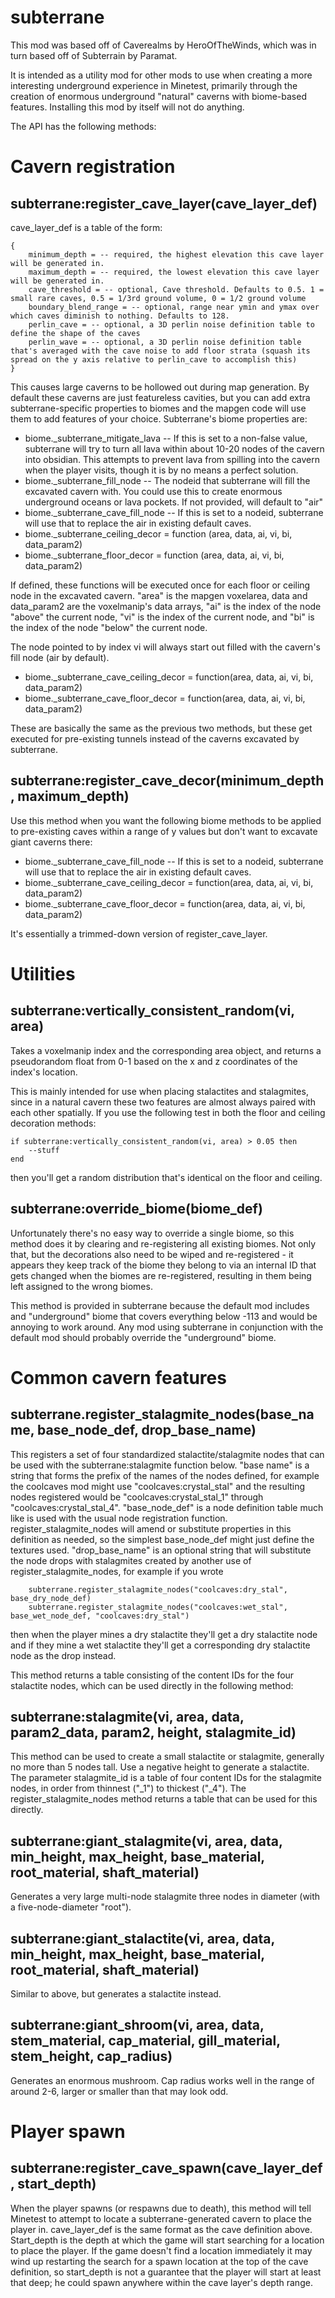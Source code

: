 # subterrane

This mod was based off of Caverealms by HeroOfTheWinds, which was in turn based off of Subterrain by Paramat.

It is intended as a utility mod for other mods to use when creating a more interesting underground experience in Minetest, primarily through the creation of enormous underground "natural" caverns with biome-based features. Installing this mod by itself will not do anything.

The API has the following methods:

# Cavern registration 

## subterrane:register_cave_layer(cave_layer_def)

cave_layer_def is a table of the form:

```
{
	minimum_depth = -- required, the highest elevation this cave layer will be generated in.
	maximum_depth = -- required, the lowest elevation this cave layer will be generated in.
	cave_threshold = -- optional, Cave threshold. Defaults to 0.5. 1 = small rare caves, 0.5 = 1/3rd ground volume, 0 = 1/2 ground volume
	boundary_blend_range = -- optional, range near ymin and ymax over which caves diminish to nothing. Defaults to 128.
	perlin_cave = -- optional, a 3D perlin noise definition table to define the shape of the caves
	perlin_wave = -- optional, a 3D perlin noise definition table that's averaged with the cave noise to add floor strata (squash its spread on the y axis relative to perlin_cave to accomplish this)
}
```

This causes large caverns to be hollowed out during map generation. By default these caverns are just featureless cavities, but you can add extra subterrane-specific properties to biomes and the mapgen code will use them to add features of your choice. Subterrane's biome properties are:

- biome._subterrane_mitigate_lava  -- If this is set to a non-false value, subterrane will try to turn all lava within about 10-20 nodes of the cavern into obsidian. This attempts to prevent lava from spilling into the cavern when the player visits, though it is by no means a perfect solution.
- biome._subterrane_fill_node -- The nodeid that subterrane will fill the excavated cavern with. You could use this to create enormous underground oceans or lava pockets. If not provided, will default to "air"
- biome._subterrane_cave_fill_node -- If this is set to a nodeid, subterrane will use that to replace the air in existing default caves.
- biome._subterrane_ceiling_decor = function (area, data, ai, vi, bi, data_param2)
- biome._subterrane_floor_decor = function (area, data, ai, vi, bi, data_param2)

If defined, these functions will be executed once for each floor or ceiling node in the excavated cavern. "area" is the mapgen voxelarea, data and data_param2 are the voxelmanip's data arrays, "ai" is the index of the node "above" the current node, "vi" is the index of the current node, and "bi" is the index of the node "below" the current node.

The node pointed to by index vi will always start out filled with the cavern's fill node (air by default).

- biome._subterrane_cave_ceiling_decor = function(area, data, ai, vi, bi, data_param2)
- biome._subterrane_cave_floor_decor = function(area, data, ai, vi, bi, data_param2)

These are basically the same as the previous two methods, but these get executed for pre-existing tunnels instead of the caverns excavated by subterrane.

## subterrane:register_cave_decor(minimum_depth, maximum_depth) 

Use this method when you want the following biome methods to be applied to pre-existing caves within a range of y values but don't want to excavate giant caverns there:

- biome._subterrane_cave_fill_node -- If this is set to a nodeid, subterrane will use that to replace the air in existing default caves.
- biome._subterrane_cave_ceiling_decor = function(area, data, ai, vi, bi, data_param2)
- biome._subterrane_cave_floor_decor = function(area, data, ai, vi, bi, data_param2)

It's essentially a trimmed-down version of register_cave_layer.

# Utilities

## subterrane:vertically_consistent_random(vi, area)

Takes a voxelmanip index and the corresponding area object, and returns a pseudorandom float from 0-1 based on the x and z coordinates of the index's location.

This is mainly intended for use when placing stalactites and stalagmites, since in a natural cavern these two features are almost always paired with each other spatially. If you use the following test in both the floor and ceiling decoration methods:

```
if subterrane:vertically_consistent_random(vi, area) > 0.05 then
	--stuff
end
```

then you'll get a random distribution that's identical on the floor and ceiling.

## subterrane:override_biome(biome_def)

Unfortunately there's no easy way to override a single biome, so this method does it by clearing and re-registering all existing biomes.
Not only that, but the decorations also need to be wiped and re-registered - it appears they keep track of the biome they belong to via an internal ID that gets changed when the biomes are re-registered, resulting in them being left assigned to the wrong biomes.

This method is provided in subterrane because the default mod includes and "underground" biome that covers everything below -113 and would be annoying to work around. Any mod using subterrane in conjunction with the default mod should probably override the "underground" biome.

# Common cavern features


## subterrane.register_stalagmite_nodes(base_name, base_node_def, drop_base_name)

This registers a set of four standardized stalactite/stalagmite nodes that can be used with the subterrane:stalagmite function below. "base name" is a string that forms the prefix of the names of the nodes defined, for example the coolcaves mod might use "coolcaves:crystal_stal" and the resulting nodes registered would be "coolcaves:crystal_stal_1" through "coolcaves:crystal_stal_4". "base_node_def" is a node definition table much like is used with the usual node registration function. register_stalagmite_nodes will amend or substitute properties in this definition as needed, so the simplest base_node_def might just define the textures used. "drop_base_name" is an optional string that will substitute the node drops with stalagmites created by another use of register_stalagmite_nodes, for example if you wrote

```
	subterrane.register_stalagmite_nodes("coolcaves:dry_stal", base_dry_node_def)
	subterrane.register_stalagmite_nodes("coolcaves:wet_stal", base_wet_node_def, "coolcaves:dry_stal")
```

then when the player mines a dry stalactite they'll get a dry stalactite node and if they mine a wet stalactite they'll get a corresponding dry stalactite node as the drop instead.

This method returns a table consisting of the content IDs for the four stalactite nodes, which can be used directly in the following method:

## subterrane:stalagmite(vi, area, data, param2_data, param2, height, stalagmite_id)

This method can be used to create a small stalactite or stalagmite, generally no more than 5 nodes tall. Use a negative height to generate a stalactite. The parameter stalagmite_id is a table of four content IDs for the stalagmite nodes, in order from thinnest ("_1") to thickest ("_4"). The register_stalagmite_nodes method returns a table that can be used for this directly.

## subterrane:giant_stalagmite(vi, area, data, min_height, max_height, base_material, root_material, shaft_material)

Generates a very large multi-node stalagmite three nodes in diameter (with a five-node-diameter "root").

## subterrane:giant_stalactite(vi, area, data, min_height, max_height, base_material, root_material, shaft_material)

Similar to above, but generates a stalactite instead.

## subterrane:giant_shroom(vi, area, data, stem_material, cap_material, gill_material, stem_height, cap_radius)

Generates an enormous mushroom. Cap radius works well in the range of around 2-6, larger or smaller than that may look odd.

# Player spawn

## subterrane:register_cave_spawn(cave_layer_def, start_depth)

When the player spawns (or respawns due to death), this method will tell Minetest to attempt to locate a subterrane-generated cavern to place the player in. cave_layer_def is the same format as the cave definition above. Start_depth is the depth at which the game will start searching for a location to place the player. If the game doesn't find a location immediately it may wind up restarting the search for a spawn location at the top of the cave definition, so start_depth is not a guarantee that the player will start at least that deep; he could spawn anywhere within the cave layer's depth range.
